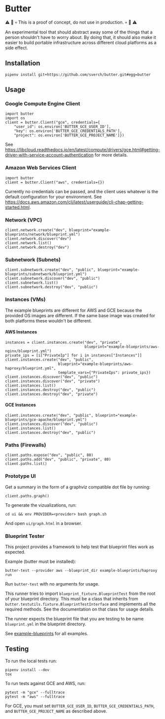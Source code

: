 # Butter

:warning: :construction: :skull: This is a proof of concept, do not use in
production. :skull: :construction: :warning:

An experimental tool that should abstract away some of the things that a person
shouldn't have to worry about.  By doing that, it should also make it easier to
build portable infrastructure across different cloud platforms as a side effect.

## Installation

```
pipenv install git+https://github.com/sverch/butter.git#egg=butter
```

## Usage

### Google Compute Engine Client

```
import butter
import os
client = butter.Client("gce", credentials={
    "user_id": os.environ['BUTTER_GCE_USER_ID'],
    "key": os.environ['BUTTER_GCE_CREDENTIALS_PATH'],
    "project": os.environ['BUTTER_GCE_PROJECT_NAME']})
```

See
https://libcloud.readthedocs.io/en/latest/compute/drivers/gce.html#getting-driver-with-service-account-authentication
for more details.

### Amazon Web Services Client

```
import butter
client = butter.Client("aws", credentials={})
```

Currently no credentials can be passed, and the client uses whatever is the
default configuration for your environment.  See
https://docs.aws.amazon.com/cli/latest/userguide/cli-chap-getting-started.html.

### Network (VPC)

```
client.network.create("dev", blueprint="example-blueprints/network/blueprint.yml")
client.network.discover("dev")
client.network.list()
client.network.destroy("dev")
```

### Subnetwork (Subnets)

```
client.subnetwork.create("dev", "public", blueprint="example-blueprints/subnetwork/blueprint.yml")
client.subnetwork.discover("dev", "public")
client.subnetwork.list()
client.subnetwork.destroy("dev", "public")
```

### Instances (VMs)

The example blueprints are different for AWS and GCE because the provided OS
images are different.  If the same base image was created for both platforms
these wouldn't be different.

#### AWS Instances

```
instances = client.instances.create("dev", "private",
                                    blueprint="example-blueprints/aws-nginx/blueprint.yml")
private_ips = [i["PrivateIp"] for i in instances["Instances"]]
client.instances.create("dev", "public",
                        blueprint="example-blueprints/aws-haproxy/blueprint.yml",
                        template_vars={"PrivateIps": private_ips})
client.instances.discover("dev", "public")
client.instances.discover("dev", "private")
client.instances.list()
client.instances.destroy("dev", "public")
client.instances.destroy("dev", "private")
```

#### GCE Instances

```
client.instances.create("dev", "public", blueprint="example-blueprints/gce-apache/blueprint.yml")
client.instances.discover("dev", "public")
client.instances.list()
client.instances.destroy("dev", "public")
```

### Paths (Firewalls)

```
client.paths.expose("dev", "public", 80)
client.paths.add("dev", "public", "private", 80)
client.paths.list()
```

### Prototype UI

Get a summary in the form of a graphviz compatible dot file by running:

```
client.paths.graph()
```

To generate the vizualizations, run:

```
cd ui && env PROVIDER=<provider> bash graph.sh
```

And open `ui/graph.html` in a browser.

### Blueprint Tester

This project provides a framework to help test that blueprint files work as
expected.

Example (butter must be installed):

```
butter-test --provider aws --blueprint_dir example-blueprints/haproxy run
```

Run `butter-test` with no arguments for usage.

This runner tries to import `blueprint_fixture.BlueprintTest` from the root of
your blueprint directory.  This must be a class that inherits from
`butter.testutils.fixture.BlueprintTestInterface` and implements all the
required methods.  See the documentation on that class for usage details.

The runner expects the blueprint file that you are testing to be name
`blueprint.yml` in the blueprint directory.

See [example-blueprints](example-blueprints) for all examples.

## Testing

To run the local tests run:

```
pipenv install --dev
tox
```

To run tests against GCE and AWS, run:

```
pytest -m "gce" --fulltrace
pytest -m "aws" --fulltrace
```

For GCE, you must set `BUTTER_GCE_USER_ID`, `BUTTER_GCE_CREDENTIALS_PATH`, and
`BUTTER_GCE_PROJECT_NAME` as described above.
